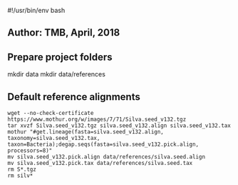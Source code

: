 
#!/usr/bin/env bash

## Author: TMB, April, 2018

## Prepare project folders

mkdir data
mkdir data/references 

## Default reference alignments
 ```{}
wget --no-check-certificate https://www.mothur.org/w/images/7/71/Silva.seed_v132.tgz
tar xvzf Silva.seed_v132.tgz silva.seed_v132.align silva.seed_v132.tax
mothur "#get.lineage(fasta=silva.seed_v132.align, taxonomy=silva.seed_v132.tax, taxon=Bacteria);degap.seqs(fasta=silva.seed_v132.pick.align, processors=8)"
mv silva.seed_v132.pick.align data/references/silva.seed.align
mv silva.seed_v132.pick.tax data/references/silva.seed.tax
rm S*.tgz
rm silv*
```
